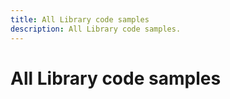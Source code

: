```yaml
---
title: All Library code samples
description: All Library code samples.
---
```


# All Library code samples
